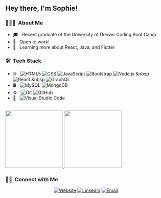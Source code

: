 <h2> Hey there, I'm Sophie!</h2>

<h3> 👩🏻‍💻 &nbsp;About Me</h3>

- 🎓 &nbsp; Recent graduate of the University of Denver Coding Boot Camp
- 💼 &nbsp; Open to work!
- 🌱 &nbsp; Learning more about React, Java, and Flutter

<h3> 🛠 &nbsp;Tech Stack</h3>

- 🌐 &nbsp;
  ![HTML5](https://img.shields.io/badge/-HTML5-333333?style=flat&logo=HTML5)
  ![CSS](https://img.shields.io/badge/-CSS-333333?style=flat&logo=CSS3&logoColor=1572B6)
  ![JavaScript](https://img.shields.io/badge/-JavaScript-333333?style=flat&logo=javascript)
  ![Bootstrap](https://img.shields.io/badge/-Bootstrap-333333?style=flat&logo=bootstrap&logoColor=563D7C)
  ![Node.js](https://img.shields.io/badge/-Node.js-333333?style=flat&logo=node.js) &nbsp
  ![React](https://img.shields.io/badge/-React-333333?style=flat&logo=react) &nbsp
  ![GraphQL](https://img.shields.io/badge/-GraphQL-333333?style=flat&logo=graphql)  
- 🛢 &nbsp;
  ![MySQL](https://img.shields.io/badge/-MySQL-333333?style=flat&logo=mysql)
  ![MongoDB](https://img.shields.io/badge/-MongoDB-333333?style=flat&logo=mongodb)
- ⚙️ &nbsp;
  ![Git](https://img.shields.io/badge/-Git-333333?style=flat&logo=git)
  ![GitHub](https://img.shields.io/badge/-GitHub-333333?style=flat&logo=github)
- 🔧 &nbsp;
  ![Visual Studio Code](https://img.shields.io/badge/-Visual%20Studio%20Code-333333?style=flat&logo=visual-studio-code&logoColor=007ACC)

<br/>

<a href="https://github.com/sclebron">
  <img height="180em" src="https://github-readme-stats.vercel.app/api?username=sclebron&theme=buefy&show_icons=true" />
  <img height="180em" src="https://github-readme-stats.vercel.app/api/top-langs/?username=sclebron&theme=buefy&layout=compact" />
</a>

<br/>

<h3> 🤝🏻 &nbsp;Connect with Me </h3>

<p align="center">
<a href="https://www.sclebron.com/" target="_blank"><img alt="Website" src="https://img.shields.io/badge/Website-www.sclebron.com-blue?style=flat-square&logo=google-chrome"></a>
<a href="https://www.linkedin.com/in/sophielebron/" target="_blank"><img alt="LinkedIn" src="https://img.shields.io/badge/LinkedIn-Sophie%20LeBron-blue?style=flat-square&logo=linkedin"></a>
<a href="mailto:sophieclebron@gmail.com"><img alt="Email" src="https://img.shields.io/badge/Email-sophieclebron@gmail.com-blue?style=flat-square&logo=gmail"></a>
</p>



